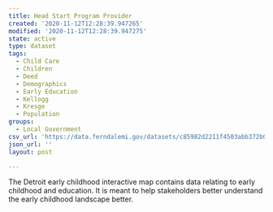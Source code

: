 ```yaml
---
title: Head Start Program Provider
created: '2020-11-12T12:28:39.947265'
modified: '2020-11-12T12:28:39.947275'
state: active
type: dataset
tags:
  - Child Care
  - Children
  - Deed
  - Demographics
  - Early Education
  - Kellogg
  - Kresge
  - Population
groups:
  - Local Government
csv_url: 'https://data.ferndalemi.gov/datasets/c85982d2211f4503abb372b03f050a7b_0.csv'
json_url: ''
layout: post

---
```

The Detroit early childhood interactive map contains data relating to early childhood and education. It is meant to help stakeholders better understand the early childhood landscape better.
